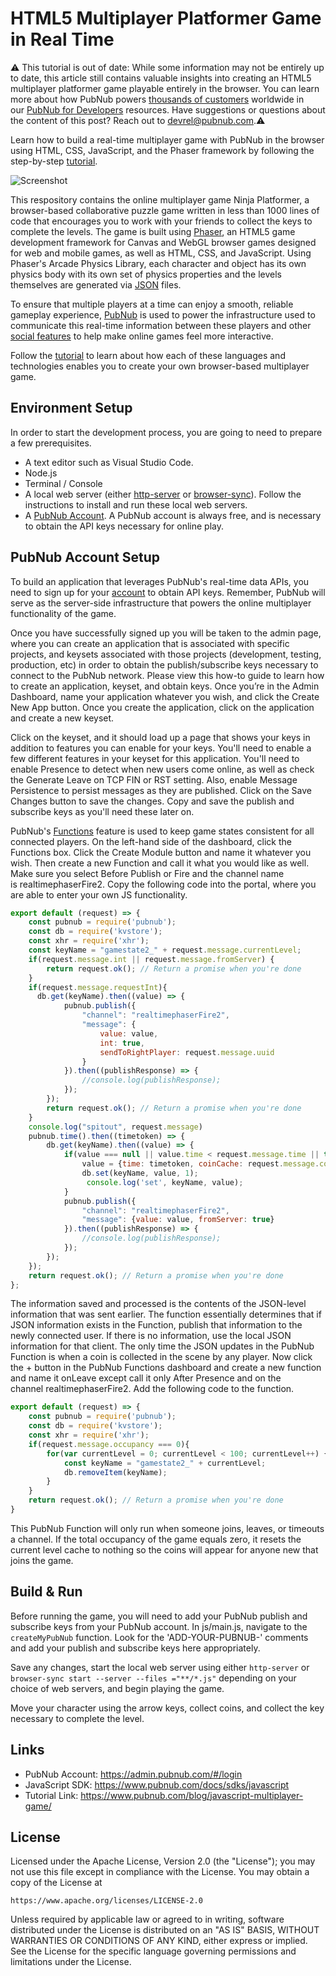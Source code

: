 # HTML5 Multiplayer Platformer Game in Real Time #

⚠️ This tutorial is out of date: While some information may not be entirely up to date, this article still contains valuable insights into creating an HTML5 multiplayer platformer game playable entirely in the browser. You can learn more about how PubNub powers [thousands of customers](https://www.pubnub.com/customers/) worldwide in our [PubNub for Developers](https://www.pubnub.com/developers/) resources. Have suggestions or questions about the content of this post? Reach out to devrel@pubnub.com.⚠️

Learn how to build a real-time multiplayer game with PubNub in the browser using HTML, CSS, JavaScript, and the Phaser framework by following the step-by-step [tutorial](https://www.pubnub.com/blog/javascript-multiplayer-game/).

![Screenshot](readmepics/screenshot1.png)

This respository contains the online multiplayer game Ninja Platformer, a browser-based collaborative puzzle game written in less than 1000 lines of code that encourages you to work with your friends to collect the keys to complete the levels. The game is built using [Phaser](https://phaser.io/), an HTML5 game development framework for Canvas and WebGL browser games designed for web and mobile games, as well as HTML, CSS, and JavaScript. Using Phaser's Arcade Physics Library, each character and object has its own physics body with its own set of physics properties and the levels themselves are generated via [JSON](https://www.pubnub.com/learn/glossary/what-is-json/) files.

To ensure that multiple players at a time can enjoy a smooth, reliable gameplay experience, [PubNub](https://www.pubnub.com/blog/pubnub-what-is-it-and-why-do-you-need-it/) is used to power the infrastructure used to communicate this real-time information between these players and other [social features](https://www.pubnub.com/industry/gaming/) to help make online games feel more interactive. 

Follow the [tutorial](https://www.pubnub.com/blog/javascript-multiplayer-game/) to learn about how each of these languages and technologies enables you to create your own browser-based multiplayer game.

## Environment Setup
In order to start the development process, you are going to need to prepare a few prerequisites.
* A text editor such as Visual Studio Code.
* Node.js
* Terminal / Console
* A local web server (either [http-server](https://www.npmjs.com/package/http-server) or [browser-sync](https://browsersync.io/)). Follow the instructions to install and run these local web servers.
* A [PubNub Account](https://admin.pubnub.com/#/login). A PubNub account is always free, and is necessary to obtain the API keys necessary for online play.

## PubNub Account Setup
To build an application that leverages PubNub's real-time data APIs, you need to sign up for your [account](https://admin.pubnub.com/#/login) to obtain API keys. Remember, PubNub will serve as the server-side infrastructure that powers the online multiplayer functionality of the game.

Once you have successfully signed up you will be taken to the admin page, where you can create an application that is associated with specific projects, and keysets associated with those projects (development, testing, production, etc) in order to obtain the publish/subscribe keys necessary to connect to the PubNub network. Please view this how-to guide to learn how to create an application, keyset, and obtain keys.
Once you’re in the Admin Dashboard, name your application whatever you wish, and click the Create New App button. Once you create the application, click on the application and create a new keyset.

Click on the keyset, and it should load up a page that shows your keys in addition to features you can enable for your keys. You'll need to enable a few different features in your keyset for this application. You'll need to enable Presence to detect when new users come online, as well as check the Generate Leave on TCP FIN or RST setting. Also, enable Message Persistence to persist messages as they are published. Click on the Save Changes button to save the changes. Copy and save the publish and subscribe keys as you'll need these later on.

PubNub's [Functions](https://www.pubnub.com/docs/general/functions/functions/overview) feature is used to keep game states consistent for all connected players. On the left-hand side of the dashboard, click the Functions box. Click the Create Module button and name it whatever you wish. Then create a new Function and call it what you would like as well. Make sure you select Before Publish or Fire and the channel name is realtimephaserFire2.
Copy the following code into the portal, where you are able to enter your own JS functionality.

```javascript
export default (request) => { 
    const pubnub = require('pubnub');
    const db = require('kvstore');
    const xhr = require('xhr');
    const keyName = "gamestate2_" + request.message.currentLevel;
    if(request.message.int || request.message.fromServer) {
        return request.ok(); // Return a promise when you're done 
    }
    if(request.message.requestInt){
      db.get(keyName).then((value) => {
            pubnub.publish({
                "channel": "realtimephaserFire2",
                "message": {
                    value: value,
                    int: true,
                    sendToRightPlayer: request.message.uuid
                }
            }).then((publishResponse) => {
                //console.log(publishResponse);
            });
        });
        return request.ok(); // Return a promise when you're done
    }
    console.log("spitout", request.message)
    pubnub.time().then((timetoken) => {
        db.get(keyName).then((value) => {
            if(value === null || value.time < request.message.time || true) {
                value = {time: timetoken, coinCache: request.message.coinCache};
                db.set(keyName, value, 1);
                 console.log('set', keyName, value);
            }
            pubnub.publish({
                "channel": "realtimephaserFire2",
                "message": {value: value, fromServer: true}
            }).then((publishResponse) => {
                //console.log(publishResponse);
            });
        });
    });
    return request.ok(); // Return a promise when you're done 
};
```

The information saved and processed is the contents of the JSON-level information that was sent earlier. The function essentially determines that if JSON information exists in the Function, publish that information to the newly connected user. If there is no information, use the local JSON information for that client. The only time the JSON updates in the PubNub Function is when a coin is collected in the scene by any player.
Now click the + button in the PubNub Functions dashboard and create a new function and name it onLeave except call it only After Presence and on the channel realtimephaserFire2. Add the following code to the function.

```javascript
export default (request) => { 
    const pubnub = require('pubnub');
    const db = require('kvstore');
    const xhr = require('xhr');
    if(request.message.occupancy === 0){ 
        for(var currentLevel = 0; currentLevel < 100; currentLevel++) {
            const keyName = "gamestate2_" + currentLevel;
            db.removeItem(keyName);
        }
    }
    return request.ok(); // Return a promise when you're done 
}
```

This PubNub Function will only run when someone joins, leaves, or timeouts a channel. If the total occupancy of the game equals zero, it resets the current level cache to nothing so the coins will appear for anyone new that joins the game.

## Build & Run

Before running the game, you will need to add your PubNub publish and subscribe keys from your PubNub account. In js/main.js, navigate to the ```createMyPubNub``` function. Look for the 'ADD-YOUR-PUBNUB-' comments and add your publish and subscribe keys here appropriately.

Save any changes, start the local web server using either ```http-server``` or ```browser-sync start --server --files ="**/*.js"``` depending on your choice of web servers, and begin playing the game.

Move your character using the arrow keys, collect coins, and collect the key necessary to complete the level.

## Links
- PubNub Account: https://admin.pubnub.com/#/login
- JavaScript SDK: https://www.pubnub.com/docs/sdks/javascript
- Tutorial Link: https://www.pubnub.com/blog/javascript-multiplayer-game/

## License
Licensed under the Apache License, Version 2.0 (the "License");
you may not use this file except in compliance with the License.
You may obtain a copy of the License at

    https://www.apache.org/licenses/LICENSE-2.0

Unless required by applicable law or agreed to in writing, software
distributed under the License is distributed on an "AS IS" BASIS,
WITHOUT WARRANTIES OR CONDITIONS OF ANY KIND, either express or implied.
See the License for the specific language governing permissions and
limitations under the License.
